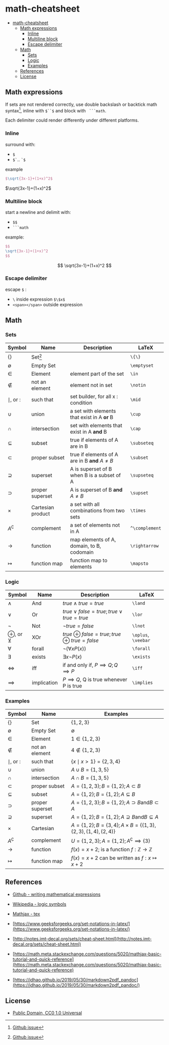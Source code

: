 # math-cheatsheet

<!-- @import "[TOC]" {cmd="toc" depthFrom=1 depthTo=6 orderedList=false} -->

<!-- code_chunk_output -->

- [math-cheatsheet](#math-cheatsheet)
  - [Math expressions](#math-expressions)
    - [Inline](#inline)
    - [Multiline block](#multiline-block)
    - [Escape delimiter](#escape-delimiter)
  - [Math](#math)
    - [Sets](#sets)
    - [Logic](#logic)
    - [Examples](#examples)
  - [References](#references)
  - [License](#license)

<!-- /code_chunk_output -->

## Math expressions

If sets are not rendered correctly, use double backslash or backtick math syntax[^1],
inline with `$``$` and block with ` ```math`.

Each delimiter could render differently under different platforms.

### Inline

surround with:

- `$`
- `` $` ``.. `` `$ ``

example

```latex
$\sqrt{3x-1}+(1+x)^2$
```

$\sqrt{3x-1}+(1+x)^2$

### Multiline block

start a newline and delimit with:

- `$$`
- ` ```math `

example:

```latex
$$
\sqrt{3x-1}+(1+x)^2
$$
```

$$
\sqrt{3x-1}+(1+x)^2
$$

### Escape delimiter

escape `$` :

- `\` inside expression
  `$\$x$`
- `<span></span>` outside expression

## Math

### Sets

Symbol          | Name              | Description                                      | LaTeX
----------------|-------------------|--------------------------------------------------|---------------
$`\{ \}`$       | Set[^1]           |                                                  | `\{\}`
$\emptyset$     | Empty Set         |                                                  | `\emptyset`
$\in$           | Element           | element part of the set                          | `\in`
$\notin$        | not an element    | element not in set                               | `\notin`
$\mid$, or $:$  | such that         | set builder, for all x : condition               | `\mid`
$\cup$          | union             | a set with elements that exist in A **or** B     | `\cup`
$\cap$          | intersection      | set with elements that exist in A **and** B      | `\cap`
$\subseteq$     | subset            | true if elements of A are in B                   | `\subseteq`
$\subset$       | proper subset     | true if elements of A are in B **and** $A\neq B$ | `\subset`
$\supseteq$     | superset          | A is superset of B when B is a subset of A       | `\supseteq`
$\supset$       | proper superset   | A is superset of B **and** $A\neq B$             | `\supset`
$\times$        | Cartesian product | a set with all combinations from two sets        | `\times`
$A^\complement$ | complement        | a set of elements not in A                       | `^\complement`
$\rightarrow$   | function          | map elements of A, domain, to B, codomain        | `\rightarrow`
$\mapsto$       | function map      | function map to elements                         | `\mapsto`

### Logic

Symbol                 | Name        | Description                                          | LaTeX
-----------------------|-------------|------------------------------------------------------|--------------------
$\land$                | And         | $true \land true = true$                             | `\land`
$\lor$                 | Or          | $true \lor false = true; true \lor true = true$      | `\lor`
$\lnot$                | Not         | $\lnot true = false$                                 | `\lnot`
$\oplus$, or $\veebar$ | XOr         | $true \oplus false = true; true \oplus true = false$ | `\oplus`, `\veebar`
$\forall$              | forall      | $\lnot (\forall x P(x))$                             | `\forall`
$\exists$              | exists      | $\exists x \lnot P(x)$                               | `\exists`
$\iff$                 | iff         | if and only if, $P\implies Q; Q\implies P$           | `\iff`
$\implies$             | implication | $P\implies Q$, Q is true whenever P is true          | `\implies`

### Examples

Symbol          | Name            | Examples
----------------|-----------------|------------------------------------------------------------------------------
$`\{ \}`$       | Set             | $`\{1, 2, 3\}`$
$\emptyset$     | Empty Set       | $\emptyset$
$\in$           | Element         | $`1\in\{1, 2, 3\}`$
$\notin$        | not an element  | $`4\notin\{1, 2, 3\}`$
$\mid$, or $:$  | such that       | $`\{x\mid x > 1\} = \{2, 3, 4\}`$
$\cup$          | union           | $`A\cup B=\{1, 3, 5\}`$
$\cap$          | intersection    | $`A\cap B=\{1, 3, 5\}`$
$\subset$       | proper subset   | $`A=\{1, 2, 3\}; B=\{1, 2\}; A\subset B `$
$\subseteq$     | subset          | $`A=\{1, 2\}; B=\{1, 2\}; A\subseteq B `$
$\supset$       | proper superset | $`A=\{1, 2, 3\}; B=\{1, 2\}; A\supset B \text{and} B\subset A`$
$\supseteq$     | superset        | $`A=\{1, 2\}; B=\{1, 2\}; A\supseteq B \text{and} B\subseteq A`$
$\times$        | Cartesian       | $`A=\{1, 2\}; B=\{3, 4\}; A \times B=\{(1, 3), (2, 3), (1, 4), (2, 4)\}`$
$A^\complement$ | complement      | $`U=\{1, 2, 3\}; A=\{1, 2\}; A^\complement \implies \{3\}`$
$\rightarrow$   | function        | $f(x)=x+2;$ is a function $f: \mathbb{Z} \rightarrow \mathbb{Z}$
$\mapsto$       | function map    | $f(x)=x+2$ can be written as $f:x\mapsto x+2$

## References

- [Github - writing mathematical expressions](https://docs.github.com/en/get-started/writing-on-github/working-with-advanced-formatting/writing-mathematical-expressions)

- [Wikipedia - logic symbols](https://en.wikipedia.org/wiki/List_of_logic_symbols)

- [Mathjax - tex](https://docs.mathjax.org/en/latest/input/tex/)

- [https://www.geeksforgeeks.org/set-notations-in-latex/](https://www.geeksforgeeks.org/set-notations-in-latex/)

- [http://notes.imt-decal.org/sets/cheat-sheet.html](http://notes.imt-decal.org/sets/cheat-sheet.html)

- [https://math.meta.stackexchange.com/questions/5020/mathjax-basic-tutorial-and-quick-reference](https://math.meta.stackexchange.com/questions/5020/mathjax-basic-tutorial-and-quick-reference)

- [https://jdhao.github.io/2019/05/30/markdown2pdf_pandoc](https://jdhao.github.io/2019/05/30/markdown2pdf_pandoc/)

## License

- [Public Domain, CC0 1.0 Universal](https://creativecommons.org/public-domain/cc0/)

[^1]: [Github issue](https://github.com/orgs/community/discussions/16993)
